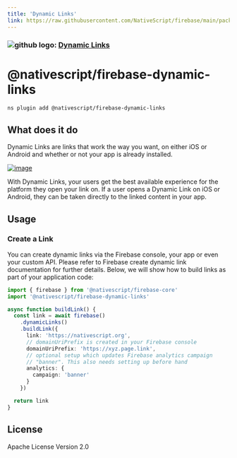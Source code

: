 ```yaml
---
title: 'Dynamic Links'
link: https://raw.githubusercontent.com/NativeScript/firebase/main/packages/firebase-dynamic-links/README.md
---
```


### ![github logo]('../assets/images/github/GitHub-Mark-32px.png'): [Dynamic Links](https://github.com/NativeScript/firebase/tree/main/packages/firebase-dynamic-links)

# @nativescript/firebase-dynamic-links

```cli
ns plugin add @nativescript/firebase-dynamic-links
```

## What does it do

Dynamic Links are links that work the way you want, on either iOS or Android and whether or not your app is already installed.

[![image](https://img.youtube.com/vi/LvY1JMcrPF8/hqdefault.jpg)](https://www.youtube.com/watch?v=LvY1JMcrPF8)

With Dynamic Links, your users get the best available experience for the platform they open your link on. If a user opens a Dynamic Link on iOS or Android, they can be taken directly to the linked content in your app.

## Usage

### Create a Link

You can create dynamic links via the Firebase console, your app or even your custom API. Please refer to Firebase create dynamic link documentation for further details. Below, we will show how to build links as part of your application code:

```ts
import { firebase } from '@nativescript/firebase-core'
import '@nativescript/firebase-dynamic-links'

async function buildLink() {
  const link = await firebase()
    .dynamicLinks()
    .buildLink({
      link: 'https://nativescript.org',
      // domainUriPrefix is created in your Firebase console
      domainUriPrefix: 'https://xyz.page.link',
      // optional setup which updates Firebase analytics campaign
      // "banner". This also needs setting up before hand
      analytics: {
        campaign: 'banner'
      }
    })

  return link
}
```

## License

Apache License Version 2.0

